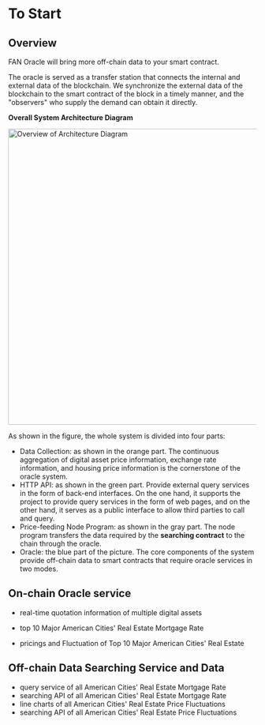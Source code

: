 # To Start

## Overview

FAN Oracle will bring more off-chain data to your smart contract.

The oracle is served as a transfer station that connects the internal and external data of the blockchain. We synchronize the external data of the blockchain to the smart contract of the block in a timely manner, and the "observers" who supply the demand can obtain it directly.

**Overall System Architecture Diagram**

<img src="assets/architecture2.png" alt="Overview of Architecture Diagram" width="600" />

As shown in the figure, the whole system is divided into four parts:

- Data Collection: as shown in the orange part. The continuous aggregation of digital asset price information, exchange rate information, and housing price information is the cornerstone of the oracle system.
- HTTP API: as shown in the green part. Provide external query services in the form of back-end interfaces. On the one hand, it supports the project to provide query services in the form of web pages, and on the other hand, it serves as a public interface to allow third parties to call and query.
- Price-feeding Node Program: as shown in the gray part. The node program transfers the data required by the **searching contract** to the chain through the oracle.
- Oracle: the blue part of the picture. The core components of the system provide off-chain data to smart contracts that require oracle services in two modes.

## On-chain Oracle service

- real-time quotation information of multiple digital assets

- top 10 Major American Cities' Real Estate Mortgage Rate

- pricings and Fluctuation of Top 10 Major American Cities' Real Estate

## Off-chain Data Searching Service and Data

- query service of all American Cities' Real Estate Mortgage Rate
- searching  API of all American Cities' Real Estate Mortgage Rate
- line charts of all American Cities' Real Estate Price Fluctuations
- searching  API of all American Cities' Real Estate Price Fluctuations